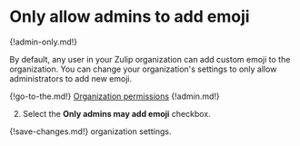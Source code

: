 # Only allow admins to add emoji

{!admin-only.md!}

By default, any user in your Zulip organization can add custom emoji to the
organization. You can change your organization's settings to only allow
administrators to add new emoji.

{!go-to-the.md!} [Organization permissions](/#organization/organization-permissions)
{!admin.md!}

2. Select the **Only admins may add emoji** checkbox.

{!save-changes.md!} organization settings.
